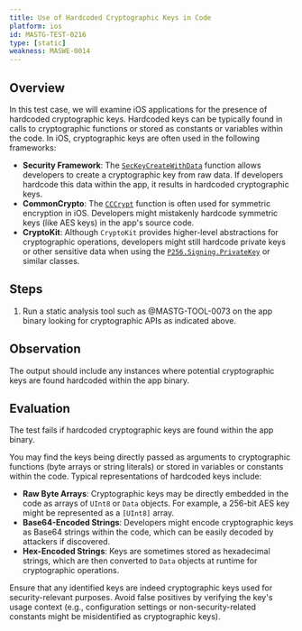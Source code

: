 ```yaml
---
title: Use of Hardcoded Cryptographic Keys in Code
platform: ios
id: MASTG-TEST-0216
type: [static]
weakness: MASWE-0014
---
```


## Overview

In this test case, we will examine iOS applications for the presence of hardcoded cryptographic keys. Hardcoded keys can be typically found in calls to cryptographic functions or stored as constants or variables within the code. In iOS, cryptographic keys are often used in the following frameworks:

- **Security Framework**: The [`SecKeyCreateWithData`](https://developer.apple.com/documentation/security/2977516-seckeycreatewithdata) function allows developers to create a cryptographic key from raw data. If developers hardcode this data within the app, it results in hardcoded cryptographic keys.
- **CommonCrypto**: The [`CCCrypt`](https://developer.apple.com/library/archive/documentation/System/Conceptual/ManPages_iPhoneOS/man3/CCCrypt.3cc.html) function is often used for symmetric encryption in iOS. Developers might mistakenly hardcode symmetric keys (like AES keys) in the app's source code.
- **CryptoKit**: Although `CryptoKit` provides higher-level abstractions for cryptographic operations, developers might still hardcode private keys or other sensitive data when using the [`P256.Signing.PrivateKey`](https://developer.apple.com/documentation/cryptokit/p256/signing/privatekey) or similar classes.

## Steps

1. Run a static analysis tool such as @MASTG-TOOL-0073 on the app binary looking for cryptographic APIs as indicated above.

## Observation

The output should include any instances where potential cryptographic keys are found hardcoded within the app binary.

## Evaluation

The test fails if hardcoded cryptographic keys are found within the app binary.

You may find the keys being directly passed as arguments to cryptographic functions (byte arrays or string literals) or stored in variables or constants within the code. Typical representations of hardcoded keys include:

- **Raw Byte Arrays**: Cryptographic keys may be directly embedded in the code as arrays of `UInt8` or `Data` objects. For example, a 256-bit AES key might be represented as a `[UInt8]` array.
- **Base64-Encoded Strings**: Developers might encode cryptographic keys as Base64 strings within the code, which can be easily decoded by attackers if discovered.
- **Hex-Encoded Strings**: Keys are sometimes stored as hexadecimal strings, which are then converted to `Data` objects at runtime for cryptographic operations.

Ensure that any identified keys are indeed cryptographic keys used for security-relevant purposes. Avoid false positives by verifying the key's usage context (e.g., configuration settings or non-security-related constants might be misidentified as cryptographic keys).
